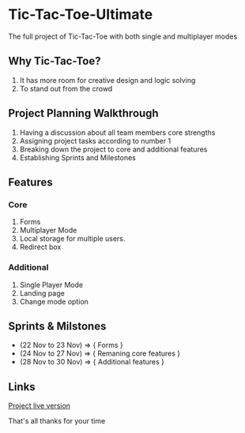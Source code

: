 # Tic-Tac-Toe-Ultimate

The full project of Tic-Tac-Toe with both single and multiplayer modes 

## Why Tic-Tac-Toe?

1. It has more room for creative design and logic solving
2. To stand out from the crowd 

## Project Planning Walkthrough

 1. Having a discussion about all team members core strengths
2. Assigning project tasks according to number 1
3. Breaking down the project to core and additional features
4. Establishing Sprints and Milestones 

## Features
### Core
1. Forms
2. Multiplayer Mode 
3. Local storage for multiple users.
4. Redirect box

### Additional
1. Single Player Mode 
2. Landing page 
3. Change mode option

## Sprints & Milstones

* (22 Nov to 23 Nov) => { Forms }
* (24 Nov to 27 Nov) => { Remaning core features }
* (28 Nov to 30 Nov) => { Additional features }

## Links
[Project live version](https://ayamohamed1.github.io/Tic-Tac-Toe-Ultimate/)

That's all thanks for your time

